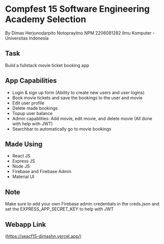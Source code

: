 # Compfest 15 Software Engineering Academy Selection
By Dimas Herjunodarpito Notoprayitno 
NPM 2206081282
Ilmu Komputer - Universitas Indonesia


## Task
Build a fullstack movie ticket booking app


## App Capabilities
- Login & sign up form (Ability to create new users and user logins)
- Book movie tickets and save the bookings to the user and movie
- Edit user profile
- Delete made bookings
- Topup user balance
- Admin capablities: Add movie, edit movie, and delete movie (All done with help with JWT)
- Searchbar to automatically go to movie bookings


## Made Using
- React JS
- Express JS
- Node JS
- Firebase and Firebase Admin
- Material UI


## Note
Make sure to add your own Firebase admin credentials in the creds.json and set the EXPRESS_APP_SECRET_KEY to help with JWT


## Webapp Link
(https://seacf15-dimashn.vercel.app/)
